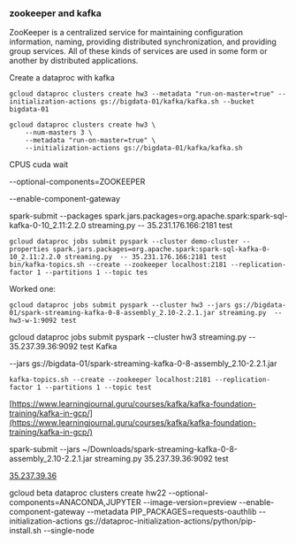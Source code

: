 ### zookeeper and kafka
ZooKeeper is a centralized service for maintaining configuration information, naming, providing distributed synchronization, and providing group services. All of these kinds of services are used in some form or another by distributed applications.


Create a dataproc with kafka
```
gcloud dataproc clusters create hw3 --metadata "run-on-master=true" --initialization-actions gs://bigdata-01/kafka/kafka.sh --bucket bigdata-01

gcloud dataproc clusters create hw3 \
    --num-masters 3 \
    --metadata "run-on-master=true" \
    --initialization-actions gs://bigdata-01/kafka/kafka.sh
```
CPUS cuda wait 

--optional-components=ZOOKEEPER

--enable-component-gateway 

spark-submit --packages spark.jars.packages=org.apache.spark:spark-sql-kafka-0-10_2.11:2.2.0 streaming.py  -- 35.231.176.166:2181 test
````
gcloud dataproc jobs submit pyspark --cluster demo-cluster --properties spark.jars.packages=org.apache.spark:spark-sql-kafka-0-10_2.11:2.2.0 streaming.py  -- 35.231.176.166:2181 test
bin/kafka-topics.sh --create --zookeeper localhost:2181 --replication-factor 1 --partitions 1 --topic tes
````
Worked one:
````
gcloud dataproc jobs submit pyspark --cluster hw3 --jars gs://bigdata-01/spark-streaming-kafka-0-8-assembly_2.10-2.2.1.jar streaming.py  -- hw3-w-1:9092 test
````
gcloud dataproc jobs submit pyspark --cluster hw3 streaming.py  -- 35.237.39.36:9092 test
Kafka

--jars gs://bigdata-01/spark-streaming-kafka-0-8-assembly_2.10-2.2.1.jar 
````
kafka-topics.sh --create --zookeeper localhost:2181 --replication-factor 1 --partitions 1 --topic test
````

[https://www.learningjournal.guru/courses/kafka/kafka-foundation-training/kafka-in-gcp/](https://www.learningjournal.guru/courses/kafka/kafka-foundation-training/kafka-in-gcp/)

spark-submit --jars ~/Downloads/spark-streaming-kafka-0-8-assembly_2.10-2.2.1.jar streaming.py  35.237.39.36:9092 test

[35.237.39.36](https://35.237.39.36/)

gcloud beta dataproc clusters create hw22 --optional-components=ANACONDA,JUPYTER --image-version=preview --enable-component-gateway --metadata PIP_PACKAGES=requests-oauthlib --initialization-actions gs://dataproc-initialization-actions/python/pip-install.sh --single-node
<!--stackedit_data:
eyJoaXN0b3J5IjpbNTAxNDI1NjkxLC05NDcyMjAzNDksMTY2Nj
c5Njk2MSwtODI3NzE1MzQ4LC0yMDEyNTEyMTE4LDIwMTQ3Mjgz
LC00NTUwMTg3MTEsNDY3Mjk3NjY2LC03Nzg5NTQ3NjEsLTk0OT
kwMTI2MCwxMzYwODA3MzM1LC0xNDYwNzQ2ODk3LDU0NTUyMzQ0
NSwtMTE1NzMxMjkxLDIwMjMzNzU4NjMsMTkxMzI5NTM4MywtMj
A5NDU3MzIxNCwzOTg0MjgzOTUsMTMzNDM1ODQyNywtMTYzNTc1
MzE0NF19
-->